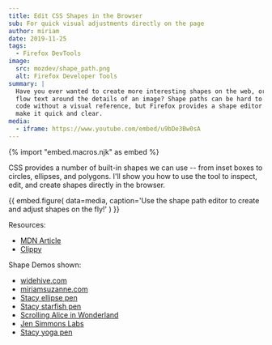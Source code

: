 ```yaml
---
title: Edit CSS Shapes in the Browser
sub: For quick visual adjustments directly on the page
author: miriam
date: 2019-11-25
tags:
  - Firefox DevTools
image:
  src: mozdev/shape_path.png
  alt: Firefox Developer Tools
summary: |
  Have you ever wanted to create more interesting shapes on the web, or
  flow text around the details of an image? Shape paths can be hard to
  code without a visual reference, but Firefox provides a shape editor to
  make it quick and clear.
media:
  - iframe: https://www.youtube.com/embed/u9bDe3Bw0sA
---
```


{% import "embed.macros.njk" as embed %}

CSS provides a number of built-in shapes we can use -- from inset boxes
to circles, ellipses, and polygons. I'll show you how to use the tool to
inspect, edit, and create shapes directly in the browser.

{{ embed.figure(
  data=media,
  caption='Use the shape path editor to create and adjust shapes on the fly!'
) }}

Resources:

- [MDN Article]
- [Clippy]

Shape Demos shown:

- [widehive.com]
- [miriamsuzanne.com]
- [Stacy ellipse pen]
- [Stacy starfish pen]
- [Scrolling Alice in Wonderland]
- [Jen Simmons Labs]
- [Stacy yoga pen]

[MDN Article]: https://developer.mozilla.org/en-US/docs/Tools/Page_Inspector/How_to/Edit_CSS_shapes
[Clippy]: https://bennettfeely.com/clippy/
[widehive.com]: http://www.widehive.com/artists
[miriamsuzanne.com]: https://www.miriamsuzanne.com/2019/10/03/css-is-weird/
[Stacy ellipse pen]: https://codepen.io/stacy/full/449546ec58c27981aa764fe6a8d0d02b
[Stacy starfish pen]: https://codepen.io/stacy/full/zjOeWa
[Scrolling Alice in Wonderland]: https://adobe-webplatform.github.io/Demo-for-Alice-s-Adventures-in-Wonderland/
[Jen Simmons Labs]: https://labs.jensimmons.com/#shapes
[Stacy yoga pen]: https://codepen.io/stacy/full/aWKerN
